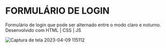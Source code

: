 # FORMULÁRIO DE LOGIN
Formulário de login que pode ser alternado entre o modo claro e noturno. <BR/>
Desenvolvido com HTML | CSS | JS

![Captura de tela 2023-04-09 115112](https://user-images.githubusercontent.com/90113778/231312803-ad0c873e-8bdf-42bd-ad24-c98532e7cb9a.png)
